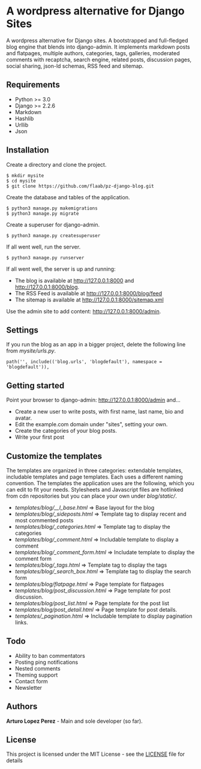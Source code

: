 # A wordpress alternative for Django Sites


A wordpress alternative for Django sites. A bootstrapped and full-fledged blog engine that blends into django-admin. It implements markdown posts and flatpages, multiple authors, categories, tags, galleries, moderated comments with recaptcha, search engine, related posts, discussion pages, social sharing, json-ld schemas, RSS feed and sitemap.

## Requirements
- Python >= 3.0
- Django >= 2.2.6
- Markdown
- Hashlib
- Urllib
- Json

## Installation
Create a directory and clone the project.
```
$ mkdir mysite
$ cd mysite
$ git clone https://github.com/flaab/pz-django-blog.git
```
Create the database and tables of the application.
```
$ python3 manage.py makemigrations
$ python3 manage.py migrate
```
Create a superuser for django-admin.
```
$ python3 manage.py createsuperuser
```
If all went well, run the server.
```
$ python3 manage.py runserver
```
If all went well, the server is up and running: 

- The blog is available at http://127.0.0.1:8000 and http://127.0.0.1:8000/blog.
- The RSS Feed is available at http://127.0.0.1:8000/blog/feed 
- The sitemap is available at http://127.0.0.1:8000/sitemap.xml 

Use the admin site to add content: http://127.0.0.1:8000/admin. 

## Settings 
If you run the blog as an app in a bigger project, delete the following line from *mysite/urls.py*.
```
path('', include(('blog.urls', 'blogdefault'), namespace = 'blogdefault')),
```

## Getting started
Point your browser to django-admin: http://127.0.0.1:8000/admin and...

- Create a new user to write posts, with first name, last name, bio and avatar.
- Edit the example.com domain under "sites", setting your own.
- Create the categories of your blog posts.
- Write your first post

## Customize the templates
The templates are organized in three categories: extendable templates, includable templates and page templates. Each uses a different naming convention. The templates the application uses are the following, which you can edit to fit your needs. Stylesheets and Javascript files are hotlinked from cdn repositories but you can place your own under *blog/static/*.

- *templates/blog/__l_base.html* => Base layout for the blog
- *templates/blog/_sideposts.html* => Template tag to display recent and most commented posts
- *templates/blog/_categories.html* => Template tag to display the categories
- *templates/blog/_comment.html* => Includable template to display a comment
- *templates/blog/_comment_form.html* => Includate template to display the comment form
- *templates/blog/_tags.html* => Template tag to display the tags
- *templates/blog/_search_box.html* => Template tag to display the search form
- *templates/blog/flatpage.html* => Page template for flatpages
- *templates/blog/post_discussion.html* => Page template for post discussion.
- *templates/blog/post_list.html* => Page template for the post list
- *templates/blog/post_detail.html* => Page template for post details.
- *templates/_pagination.html* => Includable template to display pagination links.

## Todo
- Ability to ban commentators
- Posting ping notifications
- Nested comments
- Theming support
- Contact form
- Newsletter

## Authors
**Arturo Lopez Perez** - Main and sole developer (so far).

## License
This project is licensed under the MIT License - see the [LICENSE](LICENSE) file for details